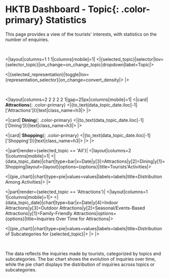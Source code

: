 # HKTB Dashboard - **Topic**{: .color-primary} Statistics

This page provides a view of the tourists' interests, with statistics on the number of enquiries.

<br/>

<|layout|columns=1 1 1|columns[mobile]=1|
<|{selected_topic}|selector|lov={selector_topic}|on_change=on_change_topic|dropdown|label=Topic|>

<|{selected_representation}|toggle|lov={representation_selector}|on_change=convert_density|>
|>

<br/>

<|layout|columns=2 2 2 2 2 1|gap=25px|columns[mobile]=1|
<|card|
**Attractions**{: .color-primary}
<|{to_text(data_topic_date.iloc[-1]['Attractions'])}|text|class_name=h3|>
|>

<|card|
**Dining**{: .color-primary}
<|{to_text(data_topic_date.iloc[-1]['Dining'])}|text|class_name=h3|>
|>

<|card|
**Shopping**{: .color-primary}
<|{to_text(data_topic_date.iloc[-1]['Shopping'])}|text|class_name=h3|>
|>
|>
<br/>

<|part|render={selected_topic == 'All'}|
<|layout|columns=2 1|columns[mobile]=1|
<|{data_topic_date}|chart|type=bar|x=Date|y[3]=Attractions|y[2]=Dining|y[1]=Shopping|layout={layout}|options={options}|title=Tourists'Activities|>

<|{pie_chart}|chart|type=pie|values=values|labels=labels|title=Distribution Among Activities|>
|>

<|part|render={selected_topic == 'Attractions'}|
<|layout|columns=1 1|columns[mobile]=1|>
<|{data_topic_date}|chart|type=bar|x=Date|y[4]=Indoor Attractions|y[3]=Outdoor Attractions|y[2]=Seasonal/Events-Based Attractions|y[1]=Family-Friendly Attractions|options={options}|title=Inquiries Over Time for Attractions|>

<|{pie_chart}|chart|type=pie|values=values|labels=labels|title=Distribution of Subcategories for {selected_topic}|>
|>
|>
 
<br/>

The data reflects the inquiries made by tourists, categorized by topics and subcategories. 
The bar chart shows the evolution of inquiries over time, while the pie chart displays the 
distribution of inquiries across topics or subcategories.